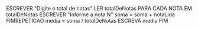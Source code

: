  ESCREVER "Digite o total de notas"
  LER totalDeNotas
  PARA CADA NOTA EM totalDeNotas
  	ESCREVER "Informe a nota N"
	soma = soma + notaLida
  FIMREPETICAO
  media = soma / totalDeNotas
  ESCREVA media
FIM